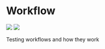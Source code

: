 # Workflow

<p align="left">
        <a href="https://github.com/giertz/Polly/releases" alt="Polly version #">
        <img src="https://img.shields.io/badge/Polly-v0.0.1-%2328B953?labelColor=%23005288" /></a>
		<a href="https://github.com/moofacka/workflow/actions/workflows/dispatch.yml" alt="Alternative text #">
		<img src="https://github.com/moofacka/workflow/actions/workflows/dispatch.yml/badge.svg" /></a>
</p>

Testing workflows and how they work
